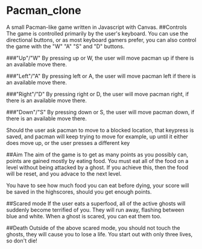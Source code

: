 # Pacman_clone
  A small Pacman-like game written in Javascript with Canvas.
##Controls
  The game is controlled primarily by the user's keyboard.
  You can use the directional buttons, or as most keyboard gamers prefer,
  you can also control the game with the "W" "A" "S" and "D" buttons. 
  
###"Up"/"W"
    By pressing up or W, the user will move pacman up if there is an available move there.
    
###"Left"/"A"
    By pressing left or A, the user will move pacman left if there is an available move there.
    
###"Right"/"D"
    By pressing right or D, the user will move pacman right, if there is an available move there.
    
###"Down"/"S"
    By pressing down or S, the user will move pacman down, if there is an available move there.
    
  Should the user ask pacman to move to a blocked location, that keypress is saved, and pacman will keep trying to 
  move for example, up until it either does move up, or the user presses a different key
  
##Aim
  The aim of the game is to get as many points as you possibly can, points are gained mostly by eating food.
  You must eat all of the food on a level without being attacked by a ghost. If you achieve this, then the food will be
  reset, and you advace to the next level. 
  
  You have to see how much food you can eat before dying, your score will be saved in the highscores,
  should you get enough points.
  
##Scared mode
  If the user eats a superfood, all of the active ghosts will suddenly become terrified of you. They will run away, 
  flashing between blue and white. When a ghost is scared, you can eat them too.
  
##Death
  Outside of the above scared mode, you should not touch the ghosts, they will cause you to lose a life.
  You start out with only three lives, so don't die!
  
